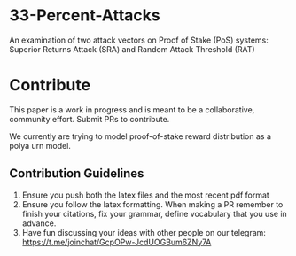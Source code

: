 # 33-Percent-Attacks
An examination of two attack vectors on Proof of Stake (PoS) systems: Superior Returns Attack (SRA) and Random Attack Threshold (RAT)

# Contribute 
This paper is a work in progress and is meant to be a collaborative, community effort. Submit PRs to contribute.

We currently are trying to model proof-of-stake reward distribution as a polya urn model. 

##  Contribution Guidelines
1. Ensure you push both the latex files and the most recent pdf format
2. Ensure you follow the latex formatting. When making a PR remember to finish your citations, fix your grammar, define vocabulary that you use in advance. 
3. Have fun discussing your ideas with other people on our telegram:  https://t.me/joinchat/GcpOPw-JcdUOGBum6ZNy7A
